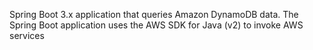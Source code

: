 Spring Boot 3.x application that queries Amazon DynamoDB data. The Spring Boot application uses the AWS SDK for Java (v2) to invoke AWS services
